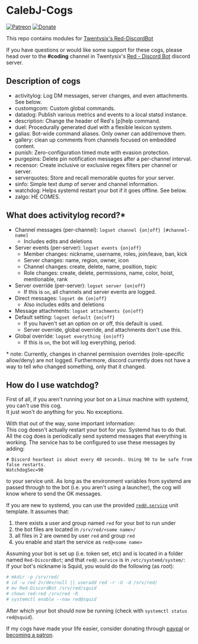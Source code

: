 # CalebJ-Cogs
[![Patreon](https://img.shields.io/badge/Support-me!-orange.svg)](https://www.patreon.com/calebj) [![Donate](https://img.shields.io/badge/Paypal-donate-blue.svg)](https://paypal.me/calebrj)

This repo contains modules for [Twentysix's Red-DiscordBot](https://github.com/Twentysix26/Red-DiscordBot)

If you have questions or would like some support for these cogs, please head over to the **#coding** channel in Twentysix's [Red - Discord Bot](https://discordapp.com/invite/0k4npTwMvTpv9wrh) discord server.


## Description of cogs
* activitylog: Log DM messages, server changes, and even attachments. See below.
* customgcom: Custom global commands.
* datadog: Publish various metrics and events to a local statsd instance.
* description: Change the header of Red's [p]help command.
* duel: Procedurally generated duel with a flexible lexicon system.
* galias: Bot-wide command aliases. Only owner can add/remove them.
* gallery: clean up comments from channels focused on embedded content.
* punish: Zero-configuration timed mute with evasion protection.
* purgepins: Delete pin notification messages after a per-channel interval. 
* recensor: Create inclusive or exclusive regex filters per channel or server.
* serverquotes: Store and recall memorable quotes for your server.
* sinfo: Simple text dump of server and channel information.
* watchdog: Helps systemd restart your bot if it goes offline. See below.
* zalgo: HE COMES.


## What does activitylog record?\*
* Channel messages (per-channel): `logset channel {on|off} [#channel-name]`
  * Includes edits and deletions
* Server events (per-server): `logset events {on|off}`
  * Member changes: nickname, username, roles, join/leave, ban, kick
  * Server changes: name, region, owner, icon
  * Channel changes: create, delete, name, position, topic
  * Role changes: create, delete, permissions, name, color, hoist, mentionable, rank
* Server override (per-server): `logset server {on|off}`
  * If this is `on`, all channels and server events are logged.
* Direct messages: `logset dm {on|off}`
  * Also includes edits and deletions
* Message attachments: `logset attachments {on|off}`
* Default setting: `logset default {on|off}`
  * If you haven't set an option on or off, this default is used.
  * Server override, global override, and attachments don't use this.
* Global override: `logset everything {on|off}`
  * If this is `on`, the bot will log everything, period.

\* note: Currently, changes in channel permission overrides (role-specific allow/deny) are not logged. Furthermore, discord currently does not have a way to tell *who* changed something, only that it changed.


## How do I use watchdog?  
First of all, if you aren't running your bot on a Linux machine with systemd,
you can't use this cog.  
It just won't do anything for you. No exceptions.  

With that out of the way, sone important information:  
This cog doesn't actually restart your bot for you. Systemd has to do that.
All the cog does is periodically send systemd messages that everything is working.
The service has to be configured to use these messages by adding:

```
# Discord hearbeat is about every 40 seconds. Using 90 to be safe from false restarts.
WatchdogSec=90
```

to your service unit. As long as the environment variables from systemd are
passed through to the bot (i.e. you aren't using a launcher), the cog will
know where to send the OK messages.

If you are new to systemd, you can use the provided 
[`red@.service`](watchdog/red@.service) unit template.
It assumes that:
1. there exists a user and group named `red` for your bot to run under
2. the bot files are located in `/srv/red/<some name>/`
3. all files in 2 are owned by user `red` and group `red`
4. you enable and start the service as `red@<some name>`

Assuming your bot is set up (i.e. token set, etc) and is located in a folder
named `Red-DiscordBot`; and that `red@.service` is in `/etc/systemd/system/`:  
If your bot's nickname is Squid, you would do the following (as root):
```sh
# mkdir -p /srv/red/
# id -u red 2>/dev/null || useradd red -r -U -d /srv/red/
# mv Red-DiscordBot /srv/red/squid
# chown red:red /srv/red -R
# systemctl enable --now red@squid
```

After which your bot should now be running (check with `systemctl status red@squid`).


If my cogs have made your life easier, consider donating through [paypal](https://paypal.me/calebrj) or [becoming a patron](https://www.patreon.com/calebj).
